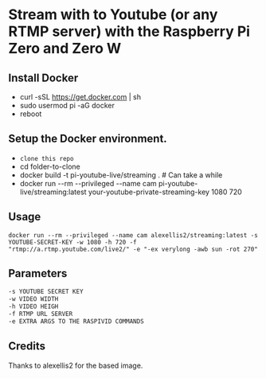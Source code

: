 # Stream with to Youtube (or any RTMP server) with the Raspberry Pi Zero and Zero W

## Install Docker

- curl -sSL https://get.docker.com | sh
- sudo usermod pi -aG docker
- reboot 

## Setup the Docker environment.

- ```clone this repo```
- cd folder-to-clone
- docker build -t pi-youtube-live/streaming . # Can take a while 
- docker run --rm --privileged --name cam pi-youtube-live/streaming:latest your-youtube-private-streaming-key 1080 720

## Usage

```
docker run --rm --privileged --name cam alexellis2/streaming:latest -s YOUTUBE-SECRET-KEY -w 1080 -h 720 -f "rtmp://a.rtmp.youtube.com/live2/" -e "-ex verylong -awb sun -rot 270"
```

## Parameters

```sh
-s YOUTUBE SECRET KEY 
-w VIDEO WIDTH
-h VIDEO HEIGH
-f RTMP URL SERVER
-e EXTRA ARGS TO THE RASPIVID COMMANDS 
```

## Credits

Thanks to alexellis2 for the based image.
